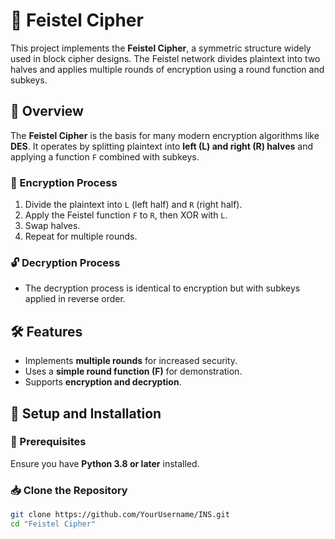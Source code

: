 # 🔐 Feistel Cipher

This project implements the **Feistel Cipher**, a symmetric structure widely used in block cipher designs. The Feistel network divides plaintext into two halves and applies multiple rounds of encryption using a round function and subkeys.

## 📜 Overview
The **Feistel Cipher** is the basis for many modern encryption algorithms like **DES**. It operates by splitting plaintext into **left (L) and right (R) halves** and applying a function `F` combined with subkeys.

### 🔑 Encryption Process
1. Divide the plaintext into `L` (left half) and `R` (right half).
2. Apply the Feistel function `F` to `R`, then XOR with `L`.
3. Swap halves.
4. Repeat for multiple rounds.

### 🔓 Decryption Process
- The decryption process is identical to encryption but with subkeys applied in reverse order.

## 🛠️ Features
- Implements **multiple rounds** for increased security.
- Uses a **simple round function (F)** for demonstration.
- Supports **encryption and decryption**.

## 🚀 Setup and Installation
### 📌 Prerequisites
Ensure you have **Python 3.8 or later** installed.

### 📥 Clone the Repository
```sh
git clone https://github.com/YourUsername/INS.git
cd "Feistel Cipher"
